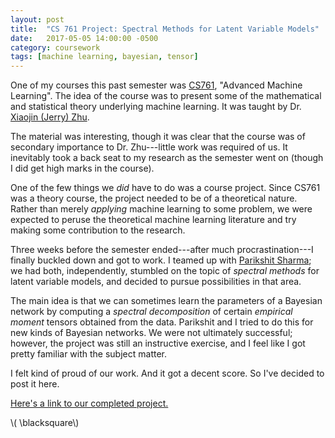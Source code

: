 ```yaml
---
layout: post
title:  "CS 761 Project: Spectral Methods for Latent Variable Models"
date:   2017-05-05 14:00:00 -0500
category: coursework 
tags: [machine learning, bayesian, tensor] 
---
```


One of my courses this past semester was [CS761](http://pages.cs.wisc.edu/~jerryzhu/cs761.html), 
"Advanced Machine Learning".
The idea of the course was to present some of the mathematical and statistical
theory underlying machine learning. It was taught by 
Dr. [Xiaojin (Jerry) Zhu](http://pages.cs.wisc.edu/~jerryzhu/).

The material was interesting, though it was clear that the course was of secondary
importance to Dr. Zhu---little work was required of us. It inevitably took a back
seat to my research as the semester went on (though I did get high marks in the course).

One of the few things we *did* have to do was a course project. Since CS761 was a 
theory course, the project needed to be of a theoretical nature. Rather than
merely *applying* machine learning to some problem, we were expected to peruse the
theoretical machine learning literature and try making some contribution to the
research.

Three weeks before the semester ended---after much procrastination---I 
finally buckled down and got to work. I teamed up with 
[Parikshit Sharma](https://www.cs.wisc.edu/people/parikshit); we had 
both, independently, stumbled on the topic of *spectral methods* for 
latent variable models, and decided to pursue possibilities in that area.

The main idea is that we can sometimes learn the parameters of
a Bayesian network by computing a *spectral decomposition*
of certain *empirical moment* tensors obtained from the data.
Parikshit and I tried to do this for new kinds of Bayesian networks.
We were not ultimately successful; however, the project was still
an instructive exercise, and I feel like I got pretty familiar with
the subject matter. 

I felt kind of proud of our work. And it got a decent score. So I've decided to post it here.

[Here's a link to our completed project.]({{site.url}}/assets/merrell-sharma-cs761-project-2017.pdf)

\\( \blacksquare\\)  


